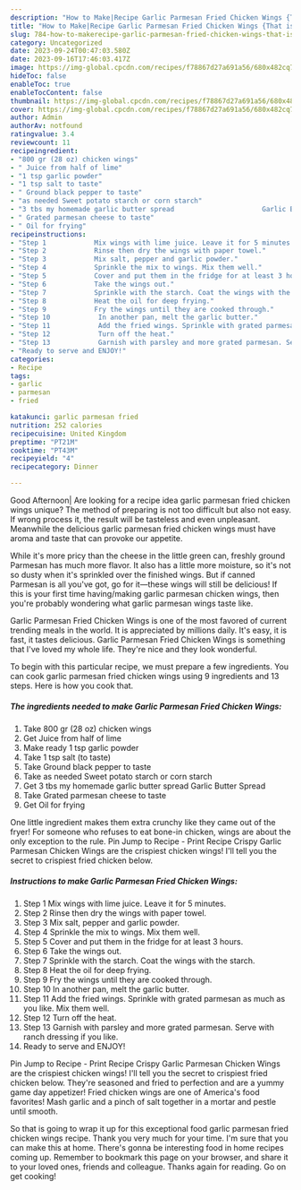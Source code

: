 ```yaml
---
description: "How to Make|Recipe Garlic Parmesan Fried Chicken Wings {That is Delicious"
title: "How to Make|Recipe Garlic Parmesan Fried Chicken Wings {That is Delicious"
slug: 784-how-to-makerecipe-garlic-parmesan-fried-chicken-wings-that-is-delicious
category: Uncategorized
date: 2023-09-24T00:47:03.580Z
date: 2023-09-16T17:46:03.417Z
image: https://img-global.cpcdn.com/recipes/f78867d27a691a56/680x482cq70/garlic-parmesan-fried-chicken-wings-recipe-main-photo.jpg
hideToc: false
enableToc: true
enableTocContent: false
thumbnail: https://img-global.cpcdn.com/recipes/f78867d27a691a56/680x482cq70/garlic-parmesan-fried-chicken-wings-recipe-main-photo.jpg
cover: https://img-global.cpcdn.com/recipes/f78867d27a691a56/680x482cq70/garlic-parmesan-fried-chicken-wings-recipe-main-photo.jpg
author: Admin
authorAv: notfound
ratingvalue: 3.4
reviewcount: 11
recipeingredient:
- "800 gr (28 oz) chicken wings"
- " Juice from half of lime"
- "1 tsp garlic powder"
- "1 tsp salt to taste"
- " Ground black pepper to taste"
- "as needed Sweet potato starch or corn starch"
- "3 tbs my homemade garlic butter spread                      Garlic Butter Spread"
- " Grated parmesan cheese to taste"
- " Oil for frying"
recipeinstructions:
- "Step 1            Mix wings with lime juice. Leave it for 5 minutes."
- "Step 2            Rinse then dry the wings with paper towel."
- "Step 3            Mix salt, pepper and garlic powder."
- "Step 4            Sprinkle the mix to wings. Mix them well."
- "Step 5            Cover and put them in the fridge for at least 3 hours."
- "Step 6            Take the wings out."
- "Step 7            Sprinkle with the starch. Coat the wings with the starch."
- "Step 8            Heat the oil for deep frying."
- "Step 9            Fry the wings until they are cooked through."
- "Step 10            In another pan, melt the garlic butter."
- "Step 11            Add the fried wings. Sprinkle with grated parmesan as much as you like. Mix them well."
- "Step 12            Turn off the heat."
- "Step 13            Garnish with parsley and more grated parmesan. Serve with ranch dressing if you like."
- "Ready to serve and ENJOY!"
categories:
- Recipe
tags:
- garlic
- parmesan
- fried

katakunci: garlic parmesan fried 
nutrition: 252 calories
recipecuisine: United Kingdom
preptime: "PT21M"
cooktime: "PT43M"
recipeyield: "4"
recipecategory: Dinner

---
```



Good Afternoon| Are looking for a recipe idea garlic parmesan fried chicken wings unique? The method of preparing is not too difficult but also not easy. If wrong process it, the result will be tasteless and even unpleasant. Meanwhile the delicious garlic parmesan fried chicken wings must have aroma and taste that can provoke our appetite.





While it&#39;s more pricy than the cheese in the little green can, freshly ground Parmesan has much more flavor. It also has a little more moisture, so it&#39;s not so dusty when it&#39;s sprinkled over the finished wings. But if canned Parmesan is all you&#39;ve got, go for it—these wings will still be delicious! If this is your first time having/making garlic parmesan chicken wings, then you&#39;re probably wondering what garlic parmesan wings taste like.

Garlic Parmesan Fried Chicken Wings is one of the most favored of current trending meals in the world. It is appreciated by millions daily. It's easy, it is fast, it tastes delicious. Garlic Parmesan Fried Chicken Wings is something that I've loved my whole life. They're nice and they look wonderful.


To begin with this particular recipe, we must prepare a few ingredients. You can cook garlic parmesan fried chicken wings using 9 ingredients and 13 steps. Here is how you cook that.

<!--inarticleads1-->

##### The ingredients needed to make Garlic Parmesan Fried Chicken Wings:

1. Take 800 gr (28 oz) chicken wings
1. Get  Juice from half of lime
1. Make ready 1 tsp garlic powder
1. Take 1 tsp salt (to taste)
1. Take  Ground black pepper to taste
1. Take as needed Sweet potato starch or corn starch
1. Get 3 tbs my homemade garlic butter spread                      Garlic Butter Spread
1. Take  Grated parmesan cheese to taste
1. Get  Oil for frying


One little ingredient makes them extra crunchy like they came out of the fryer! For someone who refuses to eat bone-in chicken, wings are about the only exception to the rule. Pin Jump to Recipe - Print Recipe Crispy Garlic Parmesan Chicken Wings are the crispiest chicken wings! I&#39;ll tell you the secret to crispiest fried chicken below. 

<!--inarticleads2-->

##### Instructions to make Garlic Parmesan Fried Chicken Wings:

1. Step 1            Mix wings with lime juice. Leave it for 5 minutes.
1. Step 2            Rinse then dry the wings with paper towel.
1. Step 3            Mix salt, pepper and garlic powder.
1. Step 4            Sprinkle the mix to wings. Mix them well.
1. Step 5            Cover and put them in the fridge for at least 3 hours.
1. Step 6            Take the wings out.
1. Step 7            Sprinkle with the starch. Coat the wings with the starch.
1. Step 8            Heat the oil for deep frying.
1. Step 9            Fry the wings until they are cooked through.
1. Step 10            In another pan, melt the garlic butter.
1. Step 11            Add the fried wings. Sprinkle with grated parmesan as much as you like. Mix them well.
1. Step 12            Turn off the heat.
1. Step 13            Garnish with parsley and more grated parmesan. Serve with ranch dressing if you like.
1. Ready to serve and ENJOY!

Pin Jump to Recipe - Print Recipe Crispy Garlic Parmesan Chicken Wings are the crispiest chicken wings! I&#39;ll tell you the secret to crispiest fried chicken below. They&#39;re seasoned and fried to perfection and are a yummy game day appetizer! Fried chicken wings are one of America&#39;s food favorites! Mash garlic and a pinch of salt together in a mortar and pestle until smooth. 

So that is going to wrap it up for this exceptional food garlic parmesan fried chicken wings recipe. Thank you very much for your time. I'm sure that you can make this at home. There's gonna be interesting food in home recipes coming up. Remember to bookmark this page on your browser, and share it to your loved ones, friends and colleague. Thanks again for reading. Go on get cooking!
